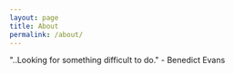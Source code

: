 ```yaml
---
layout: page
title: About
permalink: /about/
---
```


"..Looking for something difficult to do." - Benedict Evans
